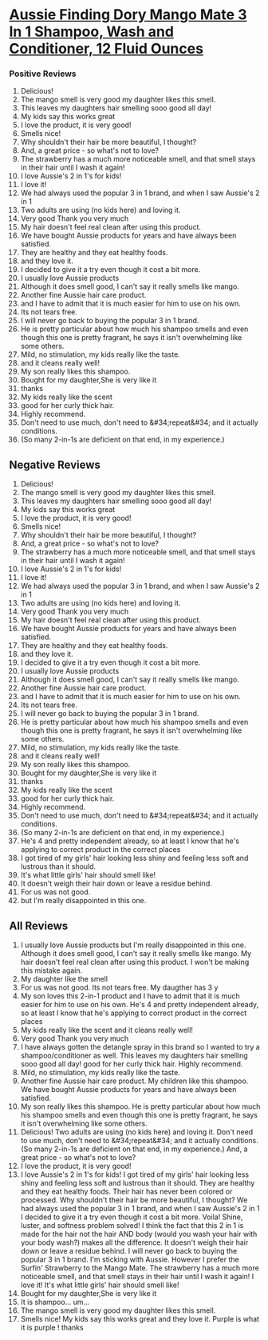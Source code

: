 # [Aussie Finding Dory Mango Mate 3 In 1 Shampoo, Wash and Conditioner, 12 Fluid Ounces](https://products.checkmycream.com/products/Aussie-Finding-Dory-Mango-Mate-3-In-1-Shampoo-Wash-and-Conditioner-12-Fluid-Ounces.html)

### Positive Reviews

<ol>
      <li>Delicious!  </li>
      <li>The mango smell is very good my daughter likes this smell.</li>
      <li>This leaves my daughters hair smelling sooo good all day!</li>
      <li>My kids say this works great</li>
      <li>I love the product, it is very good!</li>
      <li>Smells nice!  </li>
      <li>Why shouldn&#x27;t their hair be more beautiful, I thought?  </li>
      <li>And, a great price - so what&#x27;s not to love?</li>
      <li>The strawberry has a much more noticeable smell, and that smell stays in their hair until I wash it again!  </li>
      <li>I love Aussie&#x27;s 2 in 1&#x27;s for kids!  </li>
      <li>I love it!  </li>
      <li>We had always used the popular 3 in 1 brand, and when I saw Aussie&#x27;s 2 in 1</li>
      <li>Two adults are using (no kids here) and loving it.  </li>
      <li>Very good Thank you very much</li>
      <li>My hair doesn&#x27;t feel real clean after using this product.</li>
      <li>We have bought Aussie products for years and have always been satisfied.</li>
      <li>They are healthy and they eat healthy foods.  </li>
      <li>and they love it.  </li>
      <li>I decided to give it a try even though it cost a bit more.  </li>
      <li>I usually love Aussie products</li>
      <li>Although it does smell good, I can&#x27;t say it really smells like mango.</li>
      <li>Another fine Aussie hair care product.  </li>
      <li>and I have to admit that it is much easier for him to use on his own.  </li>
      <li>Its not tears free.</li>
      <li>I will never go back to buying the popular 3 in 1 brand.  </li>
      <li>He is pretty particular about how much his shampoo smells and even though this one is pretty fragrant, he says it isn&#x27;t overwhelming like some others.</li>
      <li>Mild, no stimulation, my kids really like the taste.</li>
      <li>and it cleans really well!</li>
      <li>My son really likes this shampoo.</li>
      <li>Bought for my daughter,She is very like it</li>
      <li>thanks</li>
      <li>My kids really like the scent</li>
      <li>good for her curly thick hair.</li>
      <li>Highly recommend.</li>
      <li>Don&#x27;t need to use much, don&#x27;t need to &amp;#34;repeat&amp;#34; and it actually conditions.  </li>
      <li>(So many 2-in-1s are deficient on that end, in my experience.)  </li>
</ol>


<h2>Negative Reviews</h2>
<ol>
<li> Delicious!  </li>
<li> The mango smell is very good my daughter likes this smell.</li>
<li> This leaves my daughters hair smelling sooo good all day!</li>
<li> My kids say this works great</li>
<li> I love the product, it is very good!</li>
<li> Smells nice!  </li>
<li> Why shouldn&#x27;t their hair be more beautiful, I thought?  </li>
<li> And, a great price - so what&#x27;s not to love?</li>
<li> The strawberry has a much more noticeable smell, and that smell stays in their hair until I wash it again!  </li>
<li> I love Aussie&#x27;s 2 in 1&#x27;s for kids!  </li>
<li> I love it!  </li>
<li> We had always used the popular 3 in 1 brand, and when I saw Aussie&#x27;s 2 in 1</li>
<li> Two adults are using (no kids here) and loving it.  </li>
<li> Very good Thank you very much</li>
<li> My hair doesn&#x27;t feel real clean after using this product.</li>
<li> We have bought Aussie products for years and have always been satisfied.</li>
<li> They are healthy and they eat healthy foods.  </li>
<li> and they love it.  </li>
<li> I decided to give it a try even though it cost a bit more.  </li>
<li> I usually love Aussie products</li>
<li> Although it does smell good, I can&#x27;t say it really smells like mango.</li>
<li> Another fine Aussie hair care product.  </li>
<li> and I have to admit that it is much easier for him to use on his own.  </li>
<li> Its not tears free.</li>
<li> I will never go back to buying the popular 3 in 1 brand.  </li>
<li> He is pretty particular about how much his shampoo smells and even though this one is pretty fragrant, he says it isn&#x27;t overwhelming like some others.</li>
<li> Mild, no stimulation, my kids really like the taste.</li>
<li> and it cleans really well!</li>
<li> My son really likes this shampoo.</li>
<li> Bought for my daughter,She is very like it</li>
<li> thanks</li>
<li> My kids really like the scent</li>
<li> good for her curly thick hair.</li>
<li> Highly recommend.</li>
<li> Don&#x27;t need to use much, don&#x27;t need to &amp;#34;repeat&amp;#34; and it actually conditions.  </li>
<li> (So many 2-in-1s are deficient on that end, in my experience.)  </li>
<li> He&#x27;s 4 and pretty independent already, so at least I know that he&#x27;s applying to correct product in the correct places</li>
<li> I got tired of my girls&#x27; hair looking less shiny and feeling less soft and lustrous than it should.  </li>
<li> It&#x27;s what little girls&#x27; hair should smell like!</li>
<li> It doesn&#x27;t weigh their hair down or leave a residue behind.  </li>
<li> For us was not good.</li>
<li> but I&#x27;m really disappointed in this one.</li>
</ol>

<h2>All Reviews</h2>

<ol>
    <li> I usually love Aussie products but I&#x27;m really disappointed in this one. Although it does smell good, I can&#x27;t say it really smells like mango. My hair doesn&#x27;t feel real clean after using this product. I won&#x27;t be making this mistake again.</li>
    <li> My daughter like the smell</li>
    <li> For us was not good. Its not tears free. My daugther has 3 y</li>
    <li> My son loves this 2-in-1 product and I have to admit that it is much easier for him to use on his own.  He&#x27;s 4 and pretty independent already, so at least I know that he&#x27;s applying to correct product in the correct places</li>
    <li> My kids really like the scent and it cleans really well!</li>
    <li> Very good Thank you very much</li>
    <li> I have always gotten the detangle spray in this brand so I wanted to try a shampoo/conditioner as well. This leaves my daughters hair smelling sooo good all day! good for her curly thick hair. Highly recommend.</li>
    <li> Mild, no stimulation, my kids really like the taste.</li>
    <li> Another fine Aussie hair care product.  My children like this shampoo.  We have bought Aussie products for years and have always been satisfied.</li>
    <li> My son really likes this shampoo. He is pretty particular about how much his shampoo smells and even though this one is pretty fragrant, he says it isn&#x27;t overwhelming like some others.</li>
    <li> Delicious!  Two adults are using (no kids here) and loving it.  Don&#x27;t need to use much, don&#x27;t need to &amp;#34;repeat&amp;#34; and it actually conditions.  (So many 2-in-1s are deficient on that end, in my experience.)  And, a great price - so what&#x27;s not to love?</li>
    <li> I love the product, it is very good!</li>
    <li> I love Aussie&#x27;s 2 in 1&#x27;s for kids!  I got tired of my girls&#x27; hair looking less shiny and feeling less soft and lustrous than it should.  They are healthy and they eat healthy foods.  Their hair has never been colored or processed.  Why shouldn&#x27;t their hair be more beautiful, I thought?  We had always used the popular 3 in 1 brand, and when I saw Aussie&#x27;s 2 in 1 I decided to give it a try even though it cost a bit more.  Voila!  Shine, luster, and softness problem solved!  I think the fact that this 2 in 1 is made for the hair not the hair AND body (would you wash your hair with your body wash?) makes all the difference.  It doesn&#x27;t weigh their hair down or leave a residue behind.  I will never go back to buying the popular 3 in 1 brand.  I&#x27;m sticking with Aussie.  However I prefer the Surfin&#x27; Strawberry to the Mango Mate.  The strawberry has a much more noticeable smell, and that smell stays in their hair until I wash it again!  I love it!  It&#x27;s what little girls&#x27; hair should smell like!</li>
    <li> Bought for my daughter,She is very like it</li>
    <li> It is shampoo... um...</li>
    <li> The mango smell is very good my daughter likes this smell.</li>
    <li> Smells nice!  My kids say this works great and they love it.  Purple  is what it is purple ! thanks</li>
</ol>




